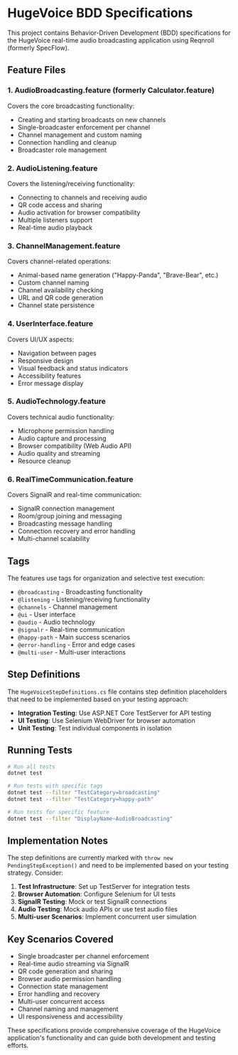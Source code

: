 # HugeVoice BDD Specifications

This project contains Behavior-Driven Development (BDD) specifications for the HugeVoice real-time audio broadcasting application using Reqnroll (formerly SpecFlow).

## Feature Files

### 1. AudioBroadcasting.feature (formerly Calculator.feature)
Covers the core broadcasting functionality:
- Creating and starting broadcasts on new channels
- Single-broadcaster enforcement per channel
- Channel management and custom naming
- Connection handling and cleanup
- Broadcaster role management

### 2. AudioListening.feature
Covers the listening/receiving functionality:
- Connecting to channels and receiving audio
- QR code access and sharing
- Audio activation for browser compatibility
- Multiple listeners support
- Real-time audio playback

### 3. ChannelManagement.feature
Covers channel-related operations:
- Animal-based name generation ("Happy-Panda", "Brave-Bear", etc.)
- Custom channel naming
- Channel availability checking
- URL and QR code generation
- Channel state persistence

### 4. UserInterface.feature
Covers UI/UX aspects:
- Navigation between pages
- Responsive design
- Visual feedback and status indicators
- Accessibility features
- Error message display

### 5. AudioTechnology.feature
Covers technical audio functionality:
- Microphone permission handling
- Audio capture and processing
- Browser compatibility (Web Audio API)
- Audio quality and streaming
- Resource cleanup

### 6. RealTimeCommunication.feature
Covers SignalR and real-time communication:
- SignalR connection management
- Room/group joining and messaging
- Broadcasting message handling
- Connection recovery and error handling
- Multi-channel scalability

## Tags

The features use tags for organization and selective test execution:

- `@broadcasting` - Broadcasting functionality
- `@listening` - Listening/receiving functionality  
- `@channels` - Channel management
- `@ui` - User interface
- `@audio` - Audio technology
- `@signalr` - Real-time communication
- `@happy-path` - Main success scenarios
- `@error-handling` - Error and edge cases
- `@multi-user` - Multi-user interactions

## Step Definitions

The `HugeVoiceStepDefinitions.cs` file contains step definition placeholders that need to be implemented based on your testing approach:

- **Integration Testing**: Use ASP.NET Core TestServer for API testing
- **UI Testing**: Use Selenium WebDriver for browser automation
- **Unit Testing**: Test individual components in isolation

## Running Tests

```bash
# Run all tests
dotnet test

# Run tests with specific tags
dotnet test --filter "TestCategory=broadcasting"
dotnet test --filter "TestCategory=happy-path"

# Run tests for specific feature
dotnet test --filter "DisplayName~AudioBroadcasting"
```

## Implementation Notes

The step definitions are currently marked with `throw new PendingStepException()` and need to be implemented based on your testing strategy. Consider:

1. **Test Infrastructure**: Set up TestServer for integration tests
2. **Browser Automation**: Configure Selenium for UI tests  
3. **SignalR Testing**: Mock or test SignalR connections
4. **Audio Testing**: Mock audio APIs or use test audio files
5. **Multi-user Scenarios**: Implement concurrent user simulation

## Key Scenarios Covered

- Single broadcaster per channel enforcement
- Real-time audio streaming via SignalR
- QR code generation and sharing
- Browser audio permission handling
- Connection state management
- Error handling and recovery
- Multi-user concurrent access
- Channel naming and management
- UI responsiveness and accessibility

These specifications provide comprehensive coverage of the HugeVoice application's functionality and can guide both development and testing efforts.